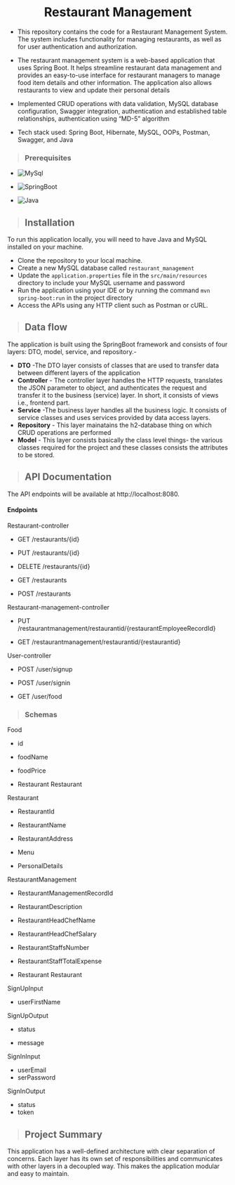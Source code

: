 <h1 align="center"> 
Restaurant Management</h1>

* This repository contains the code for a Restaurant Management System. The system includes functionality for managing restaurants, as well as for user authentication and authorization.

* The restaurant management system is a web-based application that uses Spring Boot. It 
helps streamline restaurant data management and provides an easy-to-use interface for 
restaurant managers to manage food item details and other information. The application 
also allows restaurants to view and update their personal details

* Implemented CRUD operations with data validation, MySQL database configuration, 
Swagger integration, authentication and established table relationships, authentication 
using “MD-5” algorithm

* Tech stack used: Spring Boot, Hibernate, MySQL, OOPs, Postman, Swagger, and Java
>### Prerequisites
* ![MySql](https://img.shields.io/badge/DBMS-MYSQL%205.7%20or%20Higher-red)
 * ![SpringBoot](https://img.shields.io/badge/Framework-SpringBoot-green)


* ![Java](https://img.shields.io/badge/Language-Java%208%20or%20higher-yellow)

>## Installation

To run this application locally, you will need to have Java and MySQL installed on your machine.

* Clone the repository to your local machine.
* Create a new MySQL database called `restaurant_management`
* Update the `application.properties` file in the `src/main/resources` directory to include your MySQL username and password
* Run the application using your IDE or by running the command `mvn spring-boot:run` in the project directory
* Access the APIs using any HTTP client such as Postman or cURL.
>## Data flow
 The application is built using the SpringBoot framework and consists of four layers: DTO, model, service, and repository.-

* **DTO** -The DTO layer consists of classes that are used to transfer data between different layers of the application
* **Controller** - The controller layer handles the HTTP requests, translates the JSON parameter to object, and authenticates the request and transfer it to the business (service) layer. In short, it consists of views i.e., frontend part.
* **Service** -The business layer handles all the business logic. It consists of service classes and uses services provided by data access layers.
* **Repository** - This layer mainatains the h2-database thing on which CRUD operations are performed
* **Model** - This layer consists basically the class level things- the various classes required for the project and these classes consists the attributes to be stored.

>## API Documentation
The API endpoints will be available at http://localhost:8080.

#### Endpoints
Restaurant-controller
* GET
/restaurants/{id}

* PUT
/restaurants/{id}

* DELETE
/restaurants/{id}

* GET
/restaurants

* POST
/restaurants

Restaurant-management-controller

* PUT /restaurantmanagement/restaurantid/{restaurantEmployeeRecordId}

* GET /restaurantmanagement/restaurantid/{restaurantid}

User-controller

* POST
/user/signup

* POST
/user/signin

* GET
/user/food

>### Schemas
Food

* id

* foodName	

* foodPrice

* Restaurant	Restaurant

Restaurant

* RestaurantId	

* RestaurantName

* RestaurantAddress

* Menu

* PersonalDetails	

RestaurantManagement

* RestaurantManagementRecordId

* RestaurantDescription

* RestaurantHeadChefName

* RestaurantHeadChefSalary

* RestaurantStaffsNumber

* RestaurantStaffTotalExpense

* Restaurant	Restaurant

SignUpInput

* userFirstName	

SignUpOutput

* status

* message

SignInInput

* userEmail	
* serPassword

SignInOutput

* status	
* token	


>## Project Summary
This application has a well-defined architecture with clear separation of concerns. Each layer has its own set of responsibilities and communicates with other layers in a decoupled way. This makes the application modular and easy to maintain.
